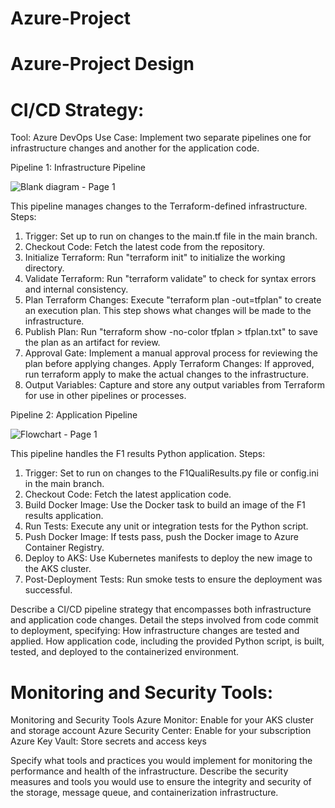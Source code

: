 # Azure-Project

# Azure-Project Design

# CI/CD Strategy:
Tool: Azure DevOps 
Use Case: Implement two separate pipelines one for infrastructure changes and another for the application code.

Pipeline 1: Infrastructure Pipeline

![Blank diagram - Page 1](https://github.com/Ik3Ogwu/Azure-Project/assets/161030400/a3c7a847-5a18-4c50-86e1-bcbd34ec6b0c)

This pipeline manages changes to the Terraform-defined infrastructure.
Steps:
1. Trigger: Set up to run on changes to the main.tf file in the main branch.
2. Checkout Code: Fetch the latest code from the repository.
3. Initialize Terraform: Run "terraform init" to initialize the working directory.
4. Validate Terraform: Run "terraform validate" to check for syntax errors and internal consistency.
5. Plan Terraform Changes: Execute "terraform plan -out=tfplan" to create an execution plan. This step shows what changes will be made to the infrastructure.
6. Publish Plan: Run "terraform show -no-color tfplan > tfplan.txt" to save the plan as an artifact for review.
7. Approval Gate: Implement a manual approval process for reviewing the plan before applying changes.
Apply Terraform Changes: If approved, run terraform apply to make the actual changes to the infrastructure.
8. Output Variables: Capture and store any output variables from Terraform for use in other pipelines or processes.

Pipeline 2: Application Pipeline

![Flowchart - Page 1](https://github.com/Ik3Ogwu/Azure-Project/assets/161030400/c0d56698-637f-49d0-bebe-c8de71a28bd7)

This pipeline handles the F1 results Python application.
Steps:
1. Trigger: Set to run on changes to the F1QualiResults.py file or config.ini in the main branch.
2. Checkout Code: Fetch the latest application code.
3. Build Docker Image: Use the Docker task to build an image of the F1 results application.
4. Run Tests: Execute any unit or integration tests for the Python script.
5. Push Docker Image: If tests pass, push the Docker image to Azure Container Registry.
6. Deploy to AKS: Use Kubernetes manifests to deploy the new image to the AKS cluster.
7. Post-Deployment Tests: Run smoke tests to ensure the deployment was successful.


Describe a CI/CD pipeline strategy that encompasses both infrastructure and application code changes. Detail the steps involved from code commit to deployment, specifying:
How infrastructure changes are tested and applied.
How application code, including the provided Python script, is built, tested, and deployed to the containerized environment.



# Monitoring and Security Tools:
Monitoring and Security Tools
Azure Monitor: Enable for your AKS cluster and storage account
Azure Security Center: Enable for your subscription
Azure Key Vault: Store secrets and access keys




Specify what tools and practices you would implement for monitoring the performance and health of the infrastructure.
Describe the security measures and tools you would use to ensure the integrity and security of the storage, message queue, and containerization infrastructure.
